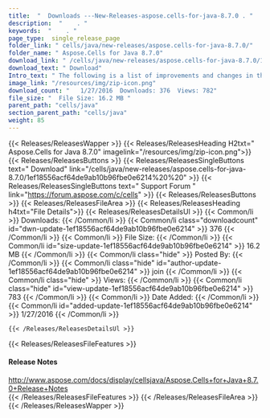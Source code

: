 ```yaml
---
title:  "  Downloads ---New-Releases-aspose.cells-for-java-8.7.0 . " 
description:  "    . " 
keywords:  "    . " 
page_type:  single_release_page
folder_link: " cells/java/new-releases/aspose.cells-for-java-8.7.0/"
folder_name: " Aspose.Cells for Java 8.7.0"
download_link: " /cells/java/new-releases/aspose.cells-for-java-8.7.0/1ef18556acf64de9ab10b96fbe0e6214"
download_text: " Download"
Intro_text: " The following is a list of improvements and changes in this release of Aspose.Ce..."
image_link: "/resources/img/zip-icon.png"
download_count: "   1/27/2016  Downloads: 376  Views: 782"
file_size: "  File Size: 16.2 MB "
parent_path: "cells/java"
section_parent_path: "cells/java"
weight: 85 
---
```


{{< Releases/ReleasesWapper >}}
  {{< Releases/ReleasesHeading H2txt=" Aspose.Cells for Java 8.7.0" imagelink="/resources/img/zip-icon.png">}}
  {{< Releases/ReleasesButtons >}}
    {{< Releases/ReleasesSingleButtons text=" Download" link="/cells/java/new-releases/aspose.cells-for-java-8.7.0/1ef18556acf64de9ab10b96fbe0e6214%20%20" >}}
    {{< Releases/ReleasesSingleButtons text=" Support Forum " link="https://forum.aspose.com/c/cells" >}}
  {{< Releases/ReleasesButtons >}}
  {{< Releases/ReleasesFileArea >}}
    {{< Releases/ReleasesHeading h4txt="File Details">}}
    {{< Releases/ReleasesDetailsUl >}}
            {{< Common/li  >}} Downloads: {{< /Common/li >}} 
      {{< Common/li class="downloadcount" id="dwn-update-1ef18556acf64de9ab10b96fbe0e6214" >}} 376 {{< /Common/li >}} 
      {{< Common/li  >}} File Size: {{< /Common/li >}} 
      {{< Common/li id="size-update-1ef18556acf64de9ab10b96fbe0e6214" >}} 16.2 MB {{< /Common/li >}} 
      {{< Common/li  class="hide" >}} Posted By: {{< /Common/li >}} 
      {{< Common/li class="hide" id="author-update-1ef18556acf64de9ab10b96fbe0e6214" >}} join {{< /Common/li >}} 
      {{< Common/li class="hide"  >}} Views: {{< /Common/li >}} 
      {{< Common/li class="hide" id="view-update-1ef18556acf64de9ab10b96fbe0e6214" >}} 783 {{< /Common/li >}} 
      {{< Common/li  >}} Date Added: {{< /Common/li >}} 
      {{< Common/li id="added-update-1ef18556acf64de9ab10b96fbe0e6214" >}} 1/27/2016 {{< /Common/li >}} 

    {{< /Releases/ReleasesDetailsUl >}}

  {{< Releases/ReleasesFileFeatures >}}
      <h4>Release Notes</h4><div><a href="http://www.aspose.com/docs/display/cellsjava/Aspose.Cells+for+Java+8.7.0+Release+Notes">http://www.aspose.com/docs/display/cellsjava/Aspose.Cells+for+Java+8.7.0+Release+Notes</a></div>
  {{< /Releases/ReleasesFileFeatures >}}
 {{< /Releases/ReleasesFileArea >}}
{{< /Releases/ReleasesWapper >}}


